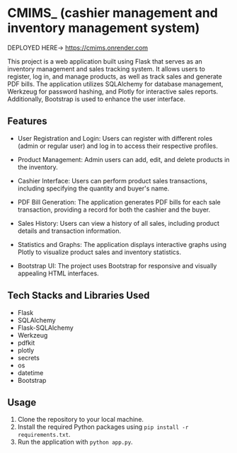 # CMIMS_ (cashier management and inventory management system)
DEPLOYED HERE-> https://cmims.onrender.com 

This project is a web application built using Flask that serves as an inventory management and sales tracking system. It allows users to register, log in, and manage products, as well as track sales and generate PDF bills. The application utilizes SQLAlchemy for database management, Werkzeug for password hashing, and Plotly for interactive sales reports. Additionally, Bootstrap is used to enhance the user interface.

## Features

- User Registration and Login: Users can register with different roles (admin or regular user) and log in to access their respective profiles.

- Product Management: Admin users can add, edit, and delete products in the inventory.

- Cashier Interface: Users can perform product sales transactions, including specifying the quantity and buyer's name.

- PDF Bill Generation: The application generates PDF bills for each sale transaction, providing a record for both the cashier and the buyer.

- Sales History: Users can view a history of all sales, including product details and transaction information.

- Statistics and Graphs: The application displays interactive graphs using Plotly to visualize product sales and inventory statistics.

- Bootstrap UI: The project uses Bootstrap for responsive and visually appealing HTML interfaces.

## Tech Stacks and Libraries Used

- Flask
- SQLAlchemy
- Flask-SQLAlchemy
- Werkzeug
- pdfkit
- plotly
- secrets
- os
- datetime
- Bootstrap

## Usage

1. Clone the repository to your local machine.
2. Install the required Python packages using `pip install -r requirements.txt`.
3. Run the application with `python app.py`.


